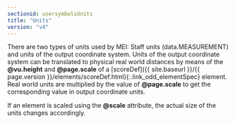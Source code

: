 ```yaml
---
sectionid: usersymbolsUnits
title: "Units"
version: "v4"
---
```




There are two types of units used by MEI: Staff units (data.MEASUREMENT) and units
of the
output coordinate system. Units of the output coordinate system can be translated
to
physical real world distances by means of the **@vu.height** and **@page.scale**
of a [scoreDef]({{ site.baseurl }}/{{ page.version }}/elements/scoreDef.html){:.link_odd_elementSpec} element. Real world units are multiplied by the value of
**@page.scale** to get the corresponding value in output coordinate units.

If an element is scaled using the **@scale** attribute, the actual size of the units
changes accordingly.


